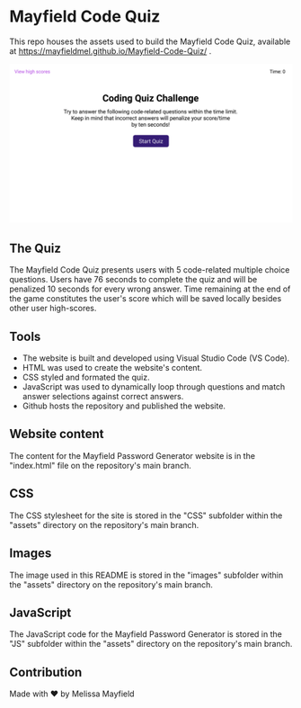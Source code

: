 # Mayfield Code Quiz

This repo houses the assets used to build the Mayfield Code Quiz, available at https://mayfieldmel.github.io/Mayfield-Code-Quiz/ .

![Code-Quiz](./assets/images/code-quiz.gif)

## The Quiz

The Mayfield Code Quiz presents users with 5 code-related multiple choice questions. Users have 76 seconds to complete the quiz and will be penalized 10 seconds for every wrong answer. Time remaining at the end of the game constitutes the user's score which will be saved locally besides other user high-scores.

## Tools

* The website is built and developed using Visual Studio Code (VS Code). 
* HTML was used to create the website's content.
* CSS styled and formated the quiz. 
* JavaScript was used to dynamically loop through questions and match answer selections against correct answers.
* Github hosts the repository and published the website.

## Website content

The content for the Mayfield Password Generator website is in the "index.html" file on the repository's main branch.

## CSS

The CSS stylesheet for the site is stored in the "CSS" subfolder within the "assets" directory on the repository's main branch. 

## Images

The image used in this README is stored in the "images" subfolder within the "assets" directory on the repository's main branch.

## JavaScript

The JavaScript code for the Mayfield Password Generator is stored in the "JS" subfolder within the "assets" directory on the repository's main branch.

## Contribution

Made with ❤️ by Melissa Mayfield
